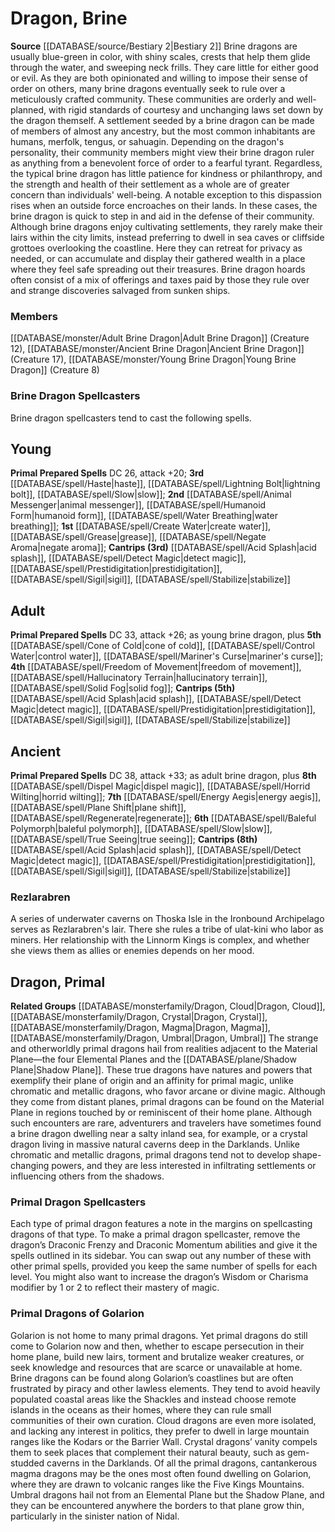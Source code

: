 ﻿---
creature_family: Dragon, Brine
id: '175'
name: Dragon, Brine
rarity: Common
rus_type_level: null
source: '[[DATABASE/source/Bestiary 2|Bestiary 2]]'
trait: null
type: Creature Family

---
# Dragon, Brine

**Source** [[DATABASE/source/Bestiary 2|Bestiary 2]] 
Brine dragons are usually blue-green in color, with shiny scales, crests that help them glide through the water, and sweeping neck frills. They care little for either good or evil. As they are both opinionated and willing to impose their sense of order on others, many brine dragons eventually seek to rule over a meticulously crafted community. These communities are orderly and well-planned, with rigid standards of courtesy and unchanging laws set down by the dragon themself. A settlement seeded by a brine dragon can be made of members of almost any ancestry, but the most common inhabitants are humans, merfolk, tengus, or sahuagin.
 Depending on the dragon's personality, their community members might view their brine dragon ruler as anything from a benevolent force of order to a fearful tyrant. Regardless, the typical brine dragon has little patience for kindness or philanthropy, and the strength and health of their settlement as a whole are of greater concern than individuals' well-being. A notable exception to this dispassion rises when an outside force encroaches on their lands. In these cases, the brine dragon is quick to step in and aid in the defense of their community.
 Although brine dragons enjoy cultivating settlements, they rarely make their lairs within the city limits, instead preferring to dwell in sea caves or cliffside grottoes overlooking the coastline. Here they can retreat for privacy as needed, or can accumulate and display their gathered wealth in a place where they feel safe spreading out their treasures. Brine dragon hoards often consist of a mix of offerings and taxes paid by those they rule over and strange discoveries salvaged from sunken ships.

### Members

[[DATABASE/monster/Adult Brine Dragon|Adult Brine Dragon]] (Creature 12), [[DATABASE/monster/Ancient Brine Dragon|Ancient Brine Dragon]] (Creature 17), [[DATABASE/monster/Young Brine Dragon|Young Brine Dragon]] (Creature 8)

###  Brine Dragon Spellcasters

Brine dragon spellcasters tend to cast the following spells.

## Young

**Primal Prepared Spells** DC 26, attack +20; **3rd** [[DATABASE/spell/Haste|haste]], [[DATABASE/spell/Lightning Bolt|lightning bolt]], [[DATABASE/spell/Slow|slow]]; **2nd** [[DATABASE/spell/Animal Messenger|animal messenger]], [[DATABASE/spell/Humanoid Form|humanoid form]], [[DATABASE/spell/Water Breathing|water breathing]]; **1st** [[DATABASE/spell/Create Water|create water]], [[DATABASE/spell/Grease|grease]], [[DATABASE/spell/Negate Aroma|negate aroma]]; **Cantrips (3rd)** [[DATABASE/spell/Acid Splash|acid splash]], [[DATABASE/spell/Detect Magic|detect magic]], [[DATABASE/spell/Prestidigitation|prestidigitation]], [[DATABASE/spell/Sigil|sigil]], [[DATABASE/spell/Stabilize|stabilize]]

## Adult

**Primal Prepared Spells** DC 33, attack +26; as young brine dragon, plus **5th** [[DATABASE/spell/Cone of Cold|cone of cold]], [[DATABASE/spell/Control Water|control water]], [[DATABASE/spell/Mariner's Curse|mariner's curse]]; **4th** [[DATABASE/spell/Freedom of Movement|freedom of movement]], [[DATABASE/spell/Hallucinatory Terrain|hallucinatory terrain]], [[DATABASE/spell/Solid Fog|solid fog]]; **Cantrips (5th)** [[DATABASE/spell/Acid Splash|acid splash]], [[DATABASE/spell/Detect Magic|detect magic]], [[DATABASE/spell/Prestidigitation|prestidigitation]], [[DATABASE/spell/Sigil|sigil]], [[DATABASE/spell/Stabilize|stabilize]]

## Ancient

**Primal Prepared Spells** DC 38, attack +33; as adult brine dragon, plus **8th** [[DATABASE/spell/Dispel Magic|dispel magic]], [[DATABASE/spell/Horrid Wilting|horrid wilting]]; **7th** [[DATABASE/spell/Energy Aegis|energy aegis]], [[DATABASE/spell/Plane Shift|plane shift]], [[DATABASE/spell/Regenerate|regenerate]]; **6th** [[DATABASE/spell/Baleful Polymorph|baleful polymorph]], [[DATABASE/spell/Slow|slow]], [[DATABASE/spell/True Seeing|true seeing]]; **Cantrips (8th)** [[DATABASE/spell/Acid Splash|acid splash]], [[DATABASE/spell/Detect Magic|detect magic]], [[DATABASE/spell/Prestidigitation|prestidigitation]], [[DATABASE/spell/Sigil|sigil]], [[DATABASE/spell/Stabilize|stabilize]]

###  Rezlarabren

A series of underwater caverns on Thoska Isle in the Ironbound Archipelago serves as Rezlarabren's lair. There she rules a tribe of ulat-kini who labor as miners. Her relationship with the Linnorm Kings is complex, and whether she views them as allies or enemies depends on her mood.

## Dragon, Primal

**Related Groups** [[DATABASE/monsterfamily/Dragon, Cloud|Dragon, Cloud]], [[DATABASE/monsterfamily/Dragon, Crystal|Dragon, Crystal]], [[DATABASE/monsterfamily/Dragon, Magma|Dragon, Magma]], [[DATABASE/monsterfamily/Dragon, Umbral|Dragon, Umbral]]
The strange and otherworldly primal dragons hail from realities adjacent to the Material Plane—the four Elemental Planes and the [[DATABASE/plane/Shadow Plane|Shadow Plane]]. These true dragons have natures and powers that exemplify their plane of origin and an affinity for primal magic, unlike chromatic and metallic dragons, who favor arcane or divine magic. Although they come from distant planes, primal dragons can be found on the Material Plane in regions touched by or reminiscent of their home plane. Although such encounters are rare, adventurers and travelers have sometimes found a brine dragon dwelling near a salty inland sea, for example, or a crystal dragon living in massive natural caverns deep in the Darklands. Unlike chromatic and metallic dragons, primal dragons tend not to develop shape-changing powers, and they are less interested in infiltrating settlements or influencing others from the shadows.

### Primal Dragon Spellcasters

Each type of primal dragon features a note in the margins on spellcasting dragons of that type. To make a primal dragon spellcaster, remove the dragon’s Draconic Frenzy and Draconic Momentum abilities and give it the spells outlined in its sidebar. You can swap out any number of these with other primal spells, provided you keep the same number of spells for each level. You might also want to increase the dragon’s Wisdom or Charisma modifier by 1 or 2 to reflect their mastery of magic.

### Primal Dragons of Golarion

Golarion is not home to many primal dragons. Yet primal dragons do still come to Golarion now and then, whether to escape persecution in their home plane, build new lairs, torment and brutalize weaker creatures, or seek knowledge and resources that are scarce or unavailable at home.
 Brine dragons can be found along Golarion’s coastlines but are often frustrated by piracy and other lawless elements. They tend to avoid heavily populated coastal areas like the Shackles and instead choose remote islands in the oceans as their homes, where they can rule small communities of their own curation. Cloud dragons are even more isolated, and lacking any interest in politics, they prefer to dwell in large mountain ranges like the Kodars or the Barrier Wall. Crystal dragons’ vanity compels them to seek places that complement their natural beauty, such as gem-studded caverns in the Darklands. Of all the primal dragons, cantankerous magma dragons may be the ones most often found dwelling on Golarion, where they are drawn to volcanic ranges like the Five Kings Mountains. Umbral dragons hail not from an Elemental Plane but the Shadow Plane, and they can be encountered anywhere the borders to that plane grow thin, particularly in the sinister nation of Nidal.